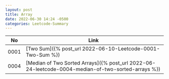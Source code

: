 ```yaml
---
layout: post
title: Array
date: 2022-06-30 14:24 -0500
categories: Leetcode-Summary
---
```

| No | Link |
| ----------- | ----------- |
| 0001 | [Two Sum]({% post_url 2022-06-10-Leetcode-0001-Two-Sum %})|
| 0004 | [Median of Two Sorted Arrays]({% post_url 2022-06-24-leetcode-0004-median-of-two-sorted-arrays %})|

